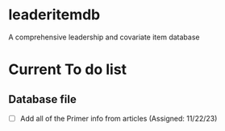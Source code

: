 # leaderitemdb
A comprehensive leadership and covariate item database


# Current To do list
## Database file
- [ ] Add all of the Primer info from articles (Assigned: 11/22/23)

